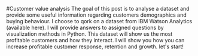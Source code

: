 #Customer value analysis
The goal of this post is to analyse a dataset and provide some useful information regarding customers demographics and buying behaviour. I choose to qork on a dataset from IBM Watson Analytics (available here). I will provide answers to assigned questions by visualization methods in Python. This dataset will show us the most profitable customers and how they interact. I will show you how you can increase profitable customer response, retention and growth. let's start!
